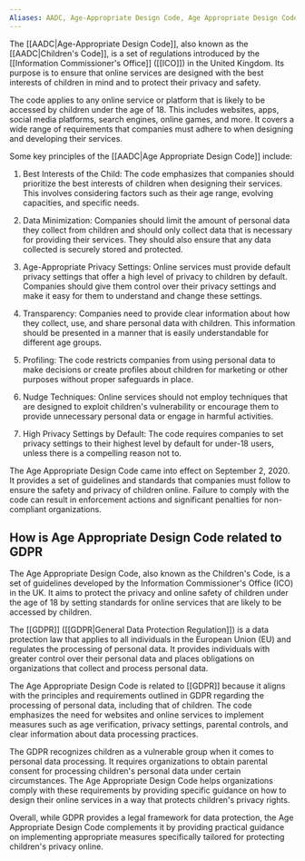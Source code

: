 ```yaml
---
Aliases: AADC, Age-Appropriate Design Code, Age Appropriate Design Code, Children's Code
---
```


The [[AADC|Age-Appropriate Design Code]], also known as the [[AADC|Children's Code]], is a set of regulations introduced by the [[Information Commissioner's Office]] ([[ICO]]) in the United Kingdom. Its purpose is to ensure that online services are designed with the best interests of children in mind and to protect their privacy and safety.

The code applies to any online service or platform that is likely to be accessed by children under the age of 18. This includes websites, apps, social media platforms, search engines, online games, and more. It covers a wide range of requirements that companies must adhere to when designing and developing their services.

Some key principles of the [[AADC|Age Appropriate Design Code]] include:

1. Best Interests of the Child: The code emphasizes that companies should prioritize the best interests of children when designing their services. This involves considering factors such as their age range, evolving capacities, and specific needs.

2. Data Minimization: Companies should limit the amount of personal data they collect from children and should only collect data that is necessary for providing their services. They should also ensure that any data collected is securely stored and protected.

3. Age-Appropriate Privacy Settings: Online services must provide default privacy settings that offer a high level of privacy to children by default. Companies should give them control over their privacy settings and make it easy for them to understand and change these settings.

4. Transparency: Companies need to provide clear information about how they collect, use, and share personal data with children. This information should be presented in a manner that is easily understandable for different age groups.

5. Profiling: The code restricts companies from using personal data to make decisions or create profiles about children for marketing or other purposes without proper safeguards in place.

6. Nudge Techniques: Online services should not employ techniques that are designed to exploit children's vulnerability or encourage them to provide unnecessary personal data or engage in harmful activities.

7. High Privacy Settings by Default: The code requires companies to set privacy settings to their highest level by default for under-18 users, unless there is a compelling reason not to.

The Age Appropriate Design Code came into effect on September 2, 2020. It provides a set of guidelines and standards that companies must follow to ensure the safety and privacy of children online. Failure to comply with the code can result in enforcement actions and significant penalties for non-compliant organizations.

## How is Age Appropriate Design Code related to GDPR

The Age Appropriate Design Code, also known as the Children's Code, is a set of guidelines developed by the Information Commissioner's Office (ICO) in the UK. It aims to protect the privacy and online safety of children under the age of 18 by setting standards for online services that are likely to be accessed by children.

The [[GDPR]] ([[GDPR|General Data Protection Regulation]]) is a data protection law that applies to all individuals in the European Union (EU) and regulates the processing of personal data. It provides individuals with greater control over their personal data and places obligations on organizations that collect and process personal data.

The Age Appropriate Design Code is related to [[GDPR]] because it aligns with the principles and requirements outlined in GDPR regarding the processing of personal data, including that of children. The code emphasizes the need for websites and online services to implement measures such as age verification, privacy settings, parental controls, and clear information about data processing practices.

The GDPR recognizes children as a vulnerable group when it comes to personal data processing. It requires organizations to obtain parental consent for processing children's personal data under certain circumstances. The Age Appropriate Design Code helps organizations comply with these requirements by providing specific guidance on how to design their online services in a way that protects children's privacy rights.

Overall, while GDPR provides a legal framework for data protection, the Age Appropriate Design Code complements it by providing practical guidance on implementing appropriate measures specifically tailored for protecting children's privacy online.


